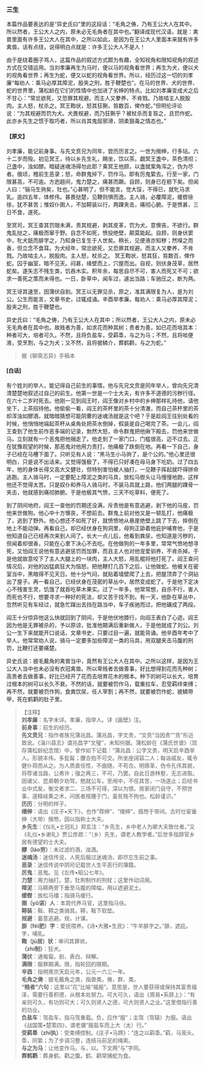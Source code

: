 <script type="text/javascript">
    var head = document.getElementsByTagName('head')[0];
    cssURL = '/public/liao.css';
    linkTag = document.createElement('link');
    linkTag.href = cssURL;
    linkTag.setAttribute('type','text/css');
    linkTag.setAttribute('rel','stylesheet');
    head.appendChild(linkTag);
</script>
### 三生

本篇作品要表达的是“异史氏曰”里的这段话：“毛角之俦，乃有王公大人在其中。所以然者，王公大人之内，原未必无毛角者在其中也。”翻译成现代汉语，就是：禽兽里面有许多王公大人在其中，之所以如此，是因为在王公大人里面本来就有许多禽兽。话有点绕，说得明白点就是：许多王公大人不是人！

由于是绕着圈子骂人，这篇作品的叙述方式颇为有趣，全知视角和限知视角的叙述方式在交错运用。当刘孝廉再生为马时，便以马的视角看世界；再生为犬，便以犬的视角看世界；再生为蛇，便又以蛇的视角看世界。所以，经历过这一切的刘孝廉“每劝人：乘马必厚其障泥，股夹之刑，胜于鞭楚也”。在马的世界、犬的世界、蛇的世界里，蒲松龄在它们的性情中也加进了劣绅的特点。比如刘孝廉变成犬之后不甘心：“常忿欲死，又恐罪其规避。而主人又豢养，不肯戮。乃故啮主人脱股肉。主人怒，杖杀之。冥王鞫状，怒其狂猘，笞数百，俾作蛇。”但明伦评论说：“为其规避而罚为犬。犬畏规避，而乃狂猘乎？被杖杀而复笞之，且罚作蛇。此亦乡先生之惯于取巧者，所以肖其鬼屈邪滑，阴柔狠毒之情态也。”

#### 【原文】
<section>

刘孝廉，能记前身事。与先文贲兄为同年，尝历历言之。一世为搢绅，行多玷。六十二岁而殁。初见冥王，待以乡先生礼，赐坐，饮以茶。觑冥王盏中，茶色清彻；己盏中，浊如醪。暗疑迷魂汤得勿此耶？乘冥王他顾，以盏就案角泻之，伪为尽者。俄顷，稽前生恶录；怒，命群鬼捽下，罚作马。即有厉鬼絷去。行至一家，门限甚高，不可逾。方迾趄间，鬼力楚之，痛甚而蹶。自顾，则身已在枥下矣。但闻人曰：“骊马生驹矣，牡也。”心甚明了，但不能言。觉大馁，不得已，就牝马求乳。逾四五年，体修伟。甚畏挞楚，见鞭则惧而逸。主人骑，必覆障泥，缓辔徐徐，犹不甚苦；惟奴仆圉人，不加鞯装以行，两踝夹击，痛彻心腑。于是愤甚，三日不食，遂死。

至冥司，冥王查其罚限未满，责其规避，剥其皮革，罚为犬。意懊丧，不欲行。群鬼乱挞之，痛极而窜于野。自念不如死，愤投绝壁，颠莫能起。自顾，则身伏窦中，牝犬舐而腓字之，乃知身已复生于人世矣。稍长，见便液亦知秽；然嗅之而香，但立念不食耳。为犬经年，常忿欲死，又恐罪其规避。而主人又豢养，不肯戮。乃故啮主人，脱股肉。主人怒，杖杀之。
冥王鞫状，怒其狂，笞数百，俾作蛇。囚于幽室，暗不见天。闷甚，缘壁而上，穴屋而出。自视，则伏身茂草，居然蛇矣。遂矢志不残生类，饥吞木实。积年余，每思自尽不可，害人而死又不可；欲求一善死之策而未得也。一日，卧草中，闻车过，遽出当路；车驰压之，断为两。

冥王讶其速至，因蒲伏自剖。冥王以无罪见杀，原之，准其满限复为人，是为刘公。公生而能言，文章书史，过辄成诵。辛酉举孝廉。每劝人：乘马必厚其障泥；股夹之刑，胜于鞭楚也。

异史氏曰：“毛角之俦，乃有王公大人在其中；所以然者，王公大人之内，原未必无毛角者在其中也。故贱者为善，如求花而种其树；贵者为善，如已花而培其本：种者可大，培者可久。不然，且将负盐车，受羁馽，与之为马；不然，且将啖便液，受烹割，与之为犬；又不然，且将披鳞介，葬鹤鹳，与之为蛇。”

</section>

> 据《聊斋志异》手稿本

#### [白话]
<aside>

有个姓刘的举人，能记得自己前生的事情。他与先兄文贲是同年举人，曾向先兄清清楚楚地叙述过自己的前生。他第一世是一个士大夫，有许多不道德的污秽行径。在六十二岁时死去。他刚一见到阎王时，阎王像对乡村中的乡绅那样礼待他，请他坐下，上茶招待他。他偷偷一看，阎王的茶杯里的茶十分清澈，而自己茶杯里的茶却浑浊如醪酒，就暗暗猜想可能阴曹的迷魂汤就是这个吧？于是趁阎王往别处看的时候，他悄悄地端起茶杯从桌角处把茶水倒掉，假装是自己喝完了茶。一会儿，阎王查到了他生前作恶多端的记录，勃然大怒，命令群鬼把他揪下殿去，罚他来世做马。立刻就有一个恶鬼把他捆走了。他走到了一家门口，门槛很高，迈不过去。正在犹豫观望的时候，那恶鬼对他用力责打，他痛极了跌倒在地。再看一下自己，身子已经在马槽下面了。只听见有人说：“黑马生小马驹了，是个公的。”他心里还很明白，只是说不出话来。又觉得饿极了，不得已只好凑在母马身下吃奶。过了四五年，他的身体长得又高大又健壮，但特别害怕被人抽打，一见鞭子挥起就吓得拼命逃跑。主人骑马时，一定要配上障泥之类的马具，放松马辔头让马慢慢地跑，这样他还不觉得太苦。只是奴仆和养马人骑马时，不装马具就上路，他们两腿的踝骨一夹击，他就感到痛彻肺腑。于是他极其气愤，三天不吃草料，便死了。

到了阴间地府，阎王一查他的罚期还没满，斥责他是有意逃避，剥下他的马皮，罚他来世做狗。他心中十方懊丧，不想前去。群鬼上前对他又是一顿乱打，他痛极了，逃到了野外。他心想还不如死了好，就愤愤地从悬崖绝壁上跳了下去，摔倒在地上不能动弹。再看自己，却已经伏身在狗洞里，母狗正舔着他庇护哺育他，于是他知道自己已经再次来到人间了。长大一点儿后，他看到粪尿，也知道是污秽的，但闻着却很香，只能在心里下决心不去吃。在他做狗的一年多里，常常气愤地想寻死，又怕阎王说他有意逃避惩罚而加罪，而且主人也对他宠爱驯养，不肯杀掉。于是他就故意咬下了主人大腿上的一块肉，主人大怒，用乱棍将他打死了。阎王查问情况后，对他的凶猛疯狂大为恼怒，把他鞭打几百下之后，让他做蛇。他被关在密室当中，黑暗得不见天日。他十分气闷，就贴着墙壁爬了上去，把屋顶弄了个洞钻出了屋子。再一看自己，已经伏身在茂密的草丛中，居然变成蛇了。于是他下定决心不残害生灵，饥饿了就吞吃草木果实。过了一年多，他常常想，自杀不行，害人而死也不行，想要寻求一种好的死法，却又苦于找不到。有一天，他卧在草丛中，忽然听见有车经过，就急忙蹿出去挡在路当中，车子疾驰而过，把他碾成了两段。

阎王十分惊异他这么快就回到了阴间，于是他伏地膝行，向阎王表白了心迹。阎王因为他是无罪被杀的，予以原谅，批准他期满后重新做人，于是他就成了刘公。刘公一生下来就能开口说话，文章书史，只要过目一遍，就能背诵。他辛酉年考中了举人。他常常劝人说，骑马一定要多加些障泥一类的马具，用双腿夹击马腹的刑罚，比鞭打还要痛楚。

异史氏说：披毛戴角的禽兽当中，竟然有王公大人在其中。之所以这样，是因为王公大人当中也未必没有衣冠禽兽。所以卑贱者去做善事，好比想得到花而先种树；高贵者去做善事，好比已经开了花而去培育花木的根本。种下的树可以长大，培育过根本的树可以长久不衰。不然的话，就要被罚作马，载重拉车，忍受羁绊束缚；再不然，就要被罚作狗，食粪饮尿，任人宰割；再不然，就要被罚作蛇，披鳞带甲，死在鹤鹳的肚子里。

</aside>

> 【注释】  
<b>刘孝廉</b>：名字未详。孝廉，指举人。详《画壁》注。  
<b>前身事</b>：前生的经历。  
<b>先文贲兄</b>：指作者族兄蒲兆昌。蒲兆昌，字文贵，“文贲”当因贵”“贲”形近致讹。《淄川县志》谓兆昌字“文璧”，未知何据。蒲松龄在《蒲氏世谱》（现存蒲松龄纪念馆）中，曾作如下记载：“蒲兆昌：公字文贵，明天启辛酉举人。形貌丰伟，多髭髯；腰合抱不可交。所坐座阔容二人；每诣戚友，辄令健仆荷而从之。为人质直任性，不曲随，不苟合。明鼎革，伪令孔伟其貌，将荐诸当路，公弗许；强之再三，不可，乃罢。自此日游林壑，无志进取。因诸父、昆弟朝夕劝驾，勉就公车，至闱中，不任其苦，一场遂止；后经书业中式矣，衡文者求二、三场不可得，深以为恨。居家闭门自守，不预世事，遂精岐黄之术，问医者按踵于门，虽贫贱不拘也。松龄谨识。”  
<b>历历</b>：分明的样子。  
<b>缙绅</b>：语出《庄子•天下》，也作“荐绅”、“缙绅”，插笏于带间。古时仕宦垂绅（大带）搢笏，因以指称士大夫。  
<b>乡先生</b>：《仪礼•士冠礼》郑玄注：“乡先生，乡中老人为卿大夫致仕者。”又《礼仪•乡谢礼》贾公彦疏：“（乡）先生，谓老人教学者。”后世多指辞官乡居有德望的士大夫。  
<b>醪（láo劳）</b>：未过滤的酒，浊酒。  
<b>迷魂汤</b>：迷信传说，人死后服过迷魂汤，即尽忘生前之事。  
<b>恶录</b>：迷信传说中阴司记载世人生平恶行的簿籍。  
<b>厉鬼</b>：恶鬼。见《左传•昭公七年》。  
<b>力楚</b>：用力抽打。楚，牡荆制作的刑杖；这里作动词用。  
<b>障泥</b>：马鞯两旁下垂至马腹的障幅，用以遮避泥土。  
<b>缓辔</b>：放松马缰；指骑马缓行。  
<b>圉（yǔ语）人</b>：本周代养马官，这里指马伕。  
<b>鞯装</b>：鞍、鞯之类骑具。鞯，鞍下软垫。  
<b>规避</b>：蓄意逃避。规，计谋。  
<b>腓（féi肥）字</b>：爱抚喂养。《诗•大雅•生民》：“牛羊腓字之。”腓，遮庇。字，哺乳。  
<b>鞫（jū居）状</b>：审问其罪状。  
<b>（zhì制）</b>：狂犬。  
<b>蒲伏</b>：通匍匐。剖，表白、辩解。  
<b>满限</b>：服罪期满。限，指轮回的限期。  
<b>辛酉</b>：指明熹宗天启元年，公元一六三一年。  
<b>毛角之俦</b>：披毛戴角之类，指兽类。俦，群、类。  
<b>“贱者”六句</b>：这里以“花”比喻“福报”。意思是，世人要获得或保持其富贵福泽，需要行善积德，从根本处努力。可大可久，语出《周易•系辞上》：“有亲则可久，有功则可大；可久则贤人之德，可大则贤人之业。”这里借指行善的功业。  
<b>负盐车</b>：驾盐车，指马驾重载。负，应作“服”；主驾（驾辕）为服。语出《战国策•楚策四》，谓老骥“服盐车而上大（太）行。”  
<b>受羁馽（zhī执）</b>：受束缚控制。《庄子•马蹄》：“连之以羁馽。”羁，马笼头。馽，同絷；为了步调习整，连结马前足的绳索。  
<b>与之为马</b>：让他变作马。与，以。下文两“与”字同。  
<b>葬鹤鹳</b>：葬身鹤、鹳之腹。鹤、鹳常捕蛇为食。  
